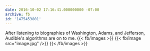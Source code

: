 ```yaml
---
date: 2016-10-02 17:16:41.000000000 -07:00
archive: fb
id: '1475453801'
---
```


After listening to biographies of Washington, Adams, and Jefferson, Audible's algorithms are on to me.
{{< fb/images >}}
{{< fb/image src="image.jpg" />}}
{{< /fb/images >}}
